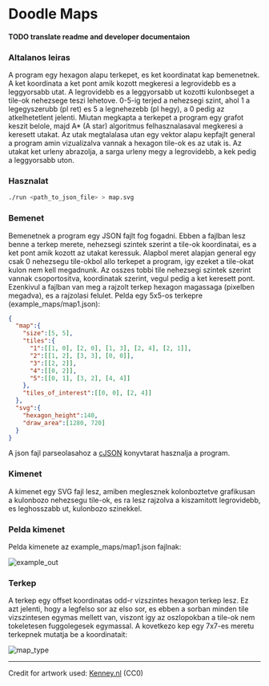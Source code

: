 # Doodle Maps

#### TODO translate readme and developer documentaion

### Altalanos leiras

A program egy hexagon alapu terkepet, es ket koordinatat kap bemenetnek.
A ket koordinata a ket pont amik kozott megkeresi a legrovidebb es a
leggyorsabb utat. A legrovidebb es a leggyorsabb ut kozotti kulonbseget
a tile-ok nehezsege teszi lehetove. 0-5-ig terjed a nehezsegi szint,
ahol 1 a legegyszerubb (pl ret) es 5 a legnehezebb (pl hegy), a 0 pedig
az atkelhetetlent jelenti. Miutan megkapta a terkepet a program egy grafot
keszit belole, majd A\* (A star) algoritmus felhasznalasaval megkeresi a keresett
utakat. Az utak megtalalasa utan egy vektor alapu kepfajlt general a program amin
vizualizalva vannak a hexagon tile-ok es az utak is. Az utakat ket
urleny abrazolja, a sarga urleny megy a legrovidebb, a kek pedig a
leggyorsabb uton.

### Hasznalat

```bash
./run <path_to_json_file> > map.svg
```

### Bemenet

Bemenetnek a program egy JSON fajlt fog fogadni. Ebben a fajlban lesz
benne a terkep merete, nehezsegi szintek szerint a tile-ok koordinatai,
es a ket pont amik kozott az utakat keressuk. Alapbol meret alapjan
general egy csak 0 nehezsegu tile-okbol allo terkepet a program, igy
ezeket a tile-okat kulon nem kell megadnunk. Az osszes tobbi tile
nehezsegi szintek szerint vannak csoportositva, koordinatak szerint, vegul
pedig a ket keresett pont.
Ezenkivul a fajlban van meg a rajzolt terkep hexagon magassaga (pixelben
megadva), es a rajzolasi felulet.
Pelda egy 5x5-os terkepre (example\_maps/map1.json):

```json
{
  "map":{
    "size":[5, 5],
    "tiles":{
      "1":[[1, 0], [2, 0], [1, 3], [2, 4], [2, 1]],
      "2":[[1, 2], [3, 3], [0, 0]],
      "3":[[2, 2]],
      "4":[[0, 2]],
      "5":[[0, 1], [3, 2], [4, 4]]
    },
    "tiles_of_interest":[[0, 0], [2, 4]]
  },
  "svg":{
    "hexagon_height":140,
    "draw_area":[1280, 720]
  }
}
```

A json fajl parseolasahoz a [cJSON](https://github.com/DaveGamble/cJSON) konyvtarat hasznalja a program.

### Kimenet

A kimenet egy SVG fajl lesz, amiben meglesznek kolonboztetve grafikusan
a kulonbozo nehezsegu tile-ok, es ra lesz rajzolva a kiszamitott legrovidebb, es
leghosszabb ut, kulonbozo szinekkel.

### Pelda kimenet

Pelda kimenete az example\_maps/map1.json fajlnak:

![example\_out](https://i.imgur.com/14Mu6gO.png, "example_out")

### Terkep

A terkep egy offset koordinatas odd-r vizszintes hexagon terkep lesz. Ez
azt jelenti, hogy a legfelso sor az elso sor, es ebben a sorban minden
tile vizszintesen egymas mellett van, viszont igy az oszlopokban a
tile-ok nem tokeletesen fuggolegesek egymassal.
A kovetkezo kep egy 7x7-es meretu terkepnek mutatja be a koordinatait:

![map\_type](https://imgur.com/fCVrqn6.png "map_type")

---
Credit for artwork used: [Kenney.nl](https://kenney.nl "credit") (CC0)
